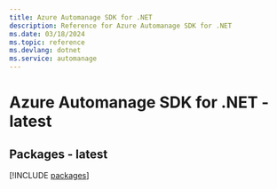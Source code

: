 ```yaml
---
title: Azure Automanage SDK for .NET
description: Reference for Azure Automanage SDK for .NET
ms.date: 03/18/2024
ms.topic: reference
ms.devlang: dotnet
ms.service: automanage
---
```

# Azure Automanage SDK for .NET - latest
## Packages - latest
[!INCLUDE [packages](automanage-index.md)]